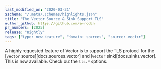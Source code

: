 ```yaml
---
last_modified_on: "2020-03-31"
$schema: "/.meta/.schemas/highlights.json"
title: "The Vector Source & Sink Support TLS"
author_github: https://github.com/a-rodin
pr_numbers: [2025]
release: "nightly"
tags: ["type: new feature", "domain: sources", "source: vector"]
---
```


A highly requested feature of Vector is to support the TLS protocol for the
[`vector` source][docs.sources.vector] and [`vector` sink][docs.sinks.vector].
This is now available. Check out the `tls.*` options.
